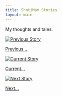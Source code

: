 ```yaml
---
title: ShntiMax Stories
layout: main
---
```

My thoughts and tales.
<div class="stories-container">
  <div class="stories-track">
    <a href="#" class="story-item story-previous">
      <img src="https://via.placeholder.com/300x200?text=Previous" alt="Previous Story">
      <p>Previous...</p>
    </a>
    <a href="#" class="story-item story-current">
      <img src="https://via.placeholder.com/300x200?text=Current" alt="Current Story">
      <p>Current...</p>
    </a>
    <a href="#" class="story-item story-next">
      <img src="https://via.placeholder.com/300x200?text=Next" alt="Next Story">
      <p>Next...</p>
    </a>
  </div>
</div>

<script src="https://cdnjs.cloudflare.com/ajax/libs/gsap/3.11.5/gsap.min.js"></script>

<script src="/carousel.js"></script>







